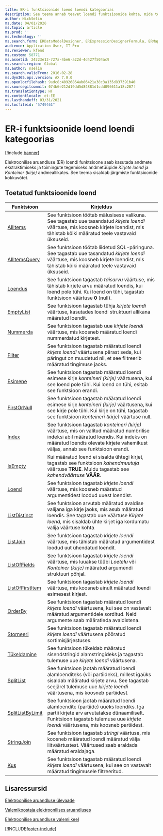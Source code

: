 ```yaml
---
title: ER-i funktsioonide loend loendi kategoorias
description: See teema annab teavet loendi funktsioonide kohta, mida toetatakse elektroonilises aruandluses (ER).
author: NickSelin
ms.date: 04/01/2020
ms.topic: article
ms.prod: ''
ms.technology: ''
ms.search.form: ERDataModelDesigner, ERExpressionDesignerFormula, ERMappedFormatDesigner, ERModelMappingDesigner
audience: Application User, IT Pro
ms.reviewer: kfend
ms.custom: 58771
ms.assetid: 24223e13-727a-4be6-a22d-4d427f504ac9
ms.search.region: Global
ms.author: nselin
ms.search.validFrom: 2016-02-28
ms.dyn365.ops.version: AX 7.0.0
ms.openlocfilehash: 9adc8c40926864ab86421a38c3a135d837391b40
ms.sourcegitcommit: 074b6e212d19dd5d84881d1cdd096611a18c207f
ms.translationtype: HT
ms.contentlocale: et-EE
ms.lasthandoff: 03/31/2021
ms.locfileid: "5749461"
---
```

# <a name="list-of-er-functions-in-the-list-category"></a>ER-i funktsioonide loend loendi kategoorias

[!include [banner](../includes/banner.md)]

Elektroonilise aruandluse (ER) loendi funktsioone saab kasutada andmete ekstraktimiseks ja toimingute tegemiseks andmetüüpide *Kirjete loend* ja *Konteiner (kirje)* andmeallikates. See teema sisaldab järgmiste funktsioonide kokkuvõtet.

## <a name="list-of-supported-functions"></a>Toetatud funktsioonide loend

| Funktsioon | Kirjeldus |
|----------|-------------|
| [AllItems](er-functions-list-allitems.md)                 | See funktsioon töötab mälusisese valikuna. See tagastab uue tasandatud *kirjete loendi* väärtuse, mis koosneb kirjete loendist, mis tähistab kõiki määratud teele vastavaid üksuseid. |
| [AllItemsQuery](er-functions-list-allitemsquery.md)       | See funktsioon töötab liidetud SQL-päringuna. See tagastab uue tasandatud *kirjete loendi* väärtuse, mis koosneb kirjete loendist, mis tähistab kõiki määratud teele vastavaid üksuseid. |
| [Loendus](er-functions-list-count.md)                       | See funktsioon tagastab *täisarvu* väärtuse, mis tähistab kirjete arvu määratud loendis, kui loend pole tühi. Kui loend on tühi, tagastab funktsioon väärtuse **0** (null). |
| [EmptyList](er-functions-list-emptylist.md)               | See funktsioon tagastab tühja *kirjete loendi* väärtuse, kasutades loendi struktuuri allikana määratud loendit.|
| [Nummerda](er-functions-list-enumerate.md)               | See funktsioon tagastab uue *kirjete loendi* väärtuse, mis koosneb määratud loendi nummerdatud kirjetest. |
| [Filter](er-functions-list-filter.md)                     | See funktsioon tagastab määratud loendi *kirjete loendi* väärtusena pärast seda, kui päringut on muudetud nii, et see filtreerib määratud tingimuse jaoks. |
| [Esimene](er-functions-list-first.md)                       | See funktsioon tagastab määratud loendi esimese kirje *konteineri (kirje)* väärtusena, kui see loend pole tühi. Kui loend on tühi, esitab see funktsioon erandi. |
| [FirstOrNull](er-functions-list-firstornull.md)           | See funktsioon tagastab määratud loendi esimese kirje *konteineri (kirje)* väärtusena, kui see kirje pole tühi. Kui kirje on tühi, tagastab see funktsioon *konteineri (kirje)* väärtuse null. |
| [Index](er-functions-list-index.md)                       | See funktsioon tagastab *konteineri (kirje)* väärtuse, mis on valitud määratud numbrilise indeksi abil määratud loendis. Kui indeks on määratud loendis olevate kirjete vahemikust väljas, annab see funktsioon erandi. |
| [IsEmpty](er-functions-list-isempty.md)                   | Kui määratud loend ei sisalda ühtegi kirjet, tagastab see funktsioon *kahendmuutuja* väärtuse **TRUE**. Muidu tagastab see *kahendväärtuse* **VÄÄR**. |
| [Loend](er-functions-list-list.md)                         | See funktsioon tagastab *kirjete loendi* väärtuse, mis koosneb määratud argumentidest loodud uuest loendist.|
| [ListDistinct](er-functions-list-listdistinct.md)         | See funktsioon arvutab määratud avaldise valijana iga kirje jaoks, mis asub määratud loendis. See tagastab uue väärtuse *Kirjete loend*, mis sisaldab ühte kirjet iga kordumatu valija väärtuse kohta.|
| [ListJoin](er-functions-list-listjoin.md)                 | See funktsioon tagastab *kirjete loendi* väärtuse, mis tähistab määratud argumentidest loodud uut ühendatud loendit.|
| [ListOfFields](er-functions-list-listoffields.md)         | See funktsioon tagastab *kirjete loendi* väärtuse, mis luuakse tüübi *Loetelu* või *Konteiner (kirje)* määratud argumendi struktuuri põhjal. |
| [ListOfFirstItem](er-functions-list-listoffirstitem.md)   | See funktsioon tagastab *kirjete loendi* väärtuse, mis koosneb ainult määratud loendi esimesest kirjest.|
| [OrderBy](er-functions-list-orderby.md)                   | See funktsioon tagastab määratud loendi *kirjete loendi* väärtusena, kui see on vastavalt määratud argumentidele sorditud. Neid argumente saab määratleda avaldistena. |
| [Storneeri](er-functions-list-reverse.md)                   | See funktsioon tagastab määratud loendi *kirjete loendi* väärtusena pööratud sortimisjärjestuses. |
| [Tükeldamine](er-functions-list-split.md)                       | See funktsioon tükeldab määratud sisendstringid alamstringideks ja tagastab tulemuse uue *kirjete loendi* väärtusena. |
| [SplitList](er-functions-list-splitlist.md)               | See funktsioon jaotab määratud loendi alamloenditeks (või partiideks), millest igaüks sisaldab määratud kirjete arvu. See tagastab seejärel tulemuse uue *kirjete loendi* väärtusena, mis koosneb partiidest. |
| [SplitListByLimit](er-functions-list-splitlistbylimit.md) | See funktsioon jaotab määratud loendi alamloendite (partiide) uueks loendiks. Iga partii kirjete arv arvutatakse dünaamiliselt. Funktsioon tagastab tulemuse uue *kirjete loendi* väärtusena, mis koosneb partiidest. |
| [StringJoin](er-functions-list-stringjoin.md)             | See funktsioon tagastab *stringi* väärtuse, mis koosneb määratud loendi määratud välja liitväärtustest. Väärtused saab eraldada määratud eraldajaga. |
| [Kus](er-functions-list-where.md)                       | See funktsioon tagastab määratud loendi *kirjete loendi* väärtusena, kui see on vastavalt määratud tingimusele filtreeritud. |

## <a name="additional-resources"></a>Lisaressursid

[Elektroonilise aruandluse ülevaade](general-electronic-reporting.md)

[Valemikoostaja elektroonilises aruandluses](general-electronic-reporting-formula-designer.md)

[Elektroonilise aruandluse valemi keel](er-formula-language.md)


[!INCLUDE[footer-include](../../../includes/footer-banner.md)]